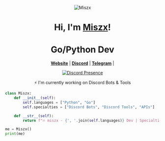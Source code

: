 <p align="center">
  <img src="https://cdn.discordapp.com/avatars/813505970000363552/e65cd3792c6a2f04b77828bbf1a6637d.png?size=1024" alt="Miszx">
</p>



<h1 align="center">Hi, I'm <a href="https://github.com/miszxxx">Miszx</a>!</h1>
<h1 align="center">Go/Python Dev</h1>

<p align="center">
  <strong><a href="https://phantomshop.online">Website</a></strong> |
  <strong><a href="https://discord.com/users/813505970000363552">Discord</a></strong> |
  <strong><a href="https://t.me/msxbands">Telegram</a></strong> |
</p>

<div align="center">
  <a href="https://discord.com/users/813505970000363552">
    <img src="https://lanyard.cnrad.dev/api/813505970000363552?bg=&theme=dark&showDisplayName=true" alt="Discord Presence" />
  </a>
</div>


<p align="center">⚡ I'm currently working on Discord Bots & Tools </p>




```py
class Miszx:
    def __init__(self):
        self.languages = ["Python", "Go"]
        self.specialties = ["Discord Bots", "Discord Tools", "APIs"]

    def __str__(self):
        return f"🔥 miszx - {', '.join(self.languages)} Dev | Specialties: {', '.join(self.specialties)}"

me = Miszx()
print(me)
